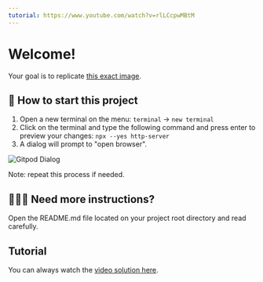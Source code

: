 ```yaml
---
tutorial: https://www.youtube.com/watch?v=rlLCcpwMBtM
---
```


# Welcome!

Your goal is to replicate [this exact image](./assets/preview.png).

## 🌱  How to start this project

1. Open a new terminal on the menu: `terminal` -> `new terminal`
2. Click on the terminal and type the following command and press enter to preview your changes: `npx --yes http-server`
3. A dialog will prompt to "open browser".

![Gitpod Dialog](./assets/prompt.png?raw=true)

Note: repeat this process if needed.

## 👩🏽‍🏫 Need more instructions?

Open the README.md file located on your project root directory and read carefully.

## Tutorial

You can always watch the [video solution here](https://www.youtube.com/watch?v=rlLCcpwMBtM).
